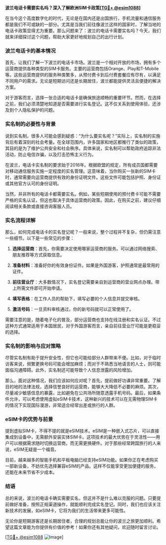 **波兰电话卡需要实名吗？深入了解欧洲SIM卡政策[[TG💪+ @esim1088](https://t.me/s/esim1088)]**

在当今这个高度数字化的时代，无论是在国内还是出国旅行，手机流量和通信服务都是我们不可或缺的一部分。尤其是当我们前往像波兰这样的国家时，了解当地的电话卡政策显得尤为重要。那么问题来了：波兰的电话卡需要实名吗？今天，我们就来详细探讨这个问题，帮助大家更好地规划自己的出行计划。

### 波兰电话卡的基本情况

首先，让我们了解一下波兰的电话卡市场。波兰是一个相对开放的市场，拥有多个运营商提供各种类型的SIM卡服务。主要的运营商包括Orange、Play和T-Mobile等。这些运营商提供的服务种类繁多，从预付费卡到后付费套餐应有尽有，以满足不同用户的需求。无论是短期访问还是长期居住，波兰都能提供灵活且便捷的解决方案。

对于游客而言，选择一张合适的电话卡是确保旅途顺畅的重要环节。然而，在选择之前，我们必须清楚地知道是否需要进行实名登记。这不仅关系到使用体验，还涉及到个人隐私保护的问题。

### 实名制的必要性与背景

说到实名制，很多人可能会感到疑惑：“为什么要实名呢？”实际上，实名制的实施背后有着深刻的社会考量。在全球范围内，许多国家和地区都推行了类似的政策，其目的是为了维护公共安全和社会秩序。具体来说，实名制可以帮助政府追踪非法活动，防止电信诈骗，以及打击恐怖主义行为。

在波兰，电话卡实名制的要求始于2016年。根据欧盟的规定，所有成员国都需要对移动通信服务实施一定程度的实名管理。这意味着，当你购买一张新的SIM卡时，通常需要向运营商提供有效的身份证明文件。这些文件可能包括护照、身份证或其他官方认可的身份证明。

当然，并非所有的电话卡都需要实名。例如，某些短期使用的预付费卡可能不需要严格的实名认证，但这也取决于具体运营商的政策。因此，在购买之前，建议仔细阅读相关条款或直接咨询客服人员。

### 实名流程详解

那么，如何完成电话卡的实名登记呢？一般来说，整个过程并不复杂，但仍需注意一些细节。以下是一些常见的步骤：

1. **选择运营商**：首先，你需要决定使用哪家运营商的服务。可以通过网络搜索、朋友推荐等方式获取信息。
   
2. **准备材料**：准备好你的有效身份证件。如果是外国游客，护照通常是最常用的证件。

3. **前往营业厅**：大多数情况下，实名登记需要亲自到运营商的营业网点办理。带上所需文件即可开始申请。

4. **填写表格**：在工作人员的帮助下，填写必要的个人信息并提交审核。

5. **激活号码**：一旦资料审核通过，你的新号码就可以正常使用了。

需要注意的是，随着电子化的普及，部分运营商也支持在线注册和实名认证。不过这种方式通常适用于本国居民，对于外国游客而言，亲自前往营业厅可能是更稳妥的选择。

### 实名制的影响与应对策略

尽管实名制有助于提升安全性，但它也可能给部分人群带来不便。比如，对于临时访客来说，频繁更换号码可能会增加麻烦；而对于不熟悉当地语言的人士，则可能面临沟通障碍。此外，实名制还可能导致个人信息泄露的风险增加。

那么，面对这种情况，我们应该如何应对呢？首先，提前做好功课非常重要。了解目的地的法律法规，选择信誉良好的运营商，能够大大降低不必要的麻烦。其次，尽量减少敏感信息的暴露，比如避免在公共场所随意透露手机号码。最后，如果条件允许，可以考虑使用虚拟eSIM卡技术，这种新兴的技术可以在无需物理SIM卡的情况下实现国际漫游，非常适合经常出差或旅行的人群。

### eSIM卡的优势与前景

提到虚拟SIM卡，不得不提的就是eSIM技术。eSIM是一种嵌入式芯片，可以直接集成到设备中，无需额外安装实体SIM卡。这项技术的最大优势在于灵活性——用户可以根据需求随时切换运营商，而无需更换硬件。对于那些经常跨国旅行的人来说，eSIM无疑是一个福音。

目前，越来越多的智能手机和平板电脑已经支持eSIM功能。如果你正在考虑购买一部新设备，不妨优先选择兼容eSIM的产品。这样不仅能享受更加便捷的服务，还能在未来节省不少成本。

### 结语

总的来说，波兰的电话卡确实需要实名，但这并不是什么难以克服的问题。只要提前做好准备，按照正规渠道操作，就能顺利完成实名登记。同时，我们也应该关注新技术的发展，如eSIM卡，它将为我们的生活带来更多可能性。

无论你是短期游客还是长期居住者，合理的规划总能让你的波兰之旅更加顺利。希望这篇文章能为你提供有价值的参考！如果你还有其他疑问，欢迎随时留言讨论。

[[TG💪+ @esim1088](https://t.me/s/esim1088) ![Image](https://i.postimg.cc/4NQfJmqS/Snipaste-2025-05-13-00-14-12.png)]